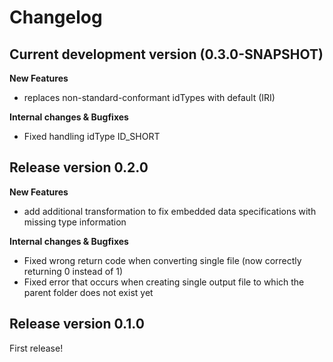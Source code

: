 # Changelog

## Current development version (0.3.0-SNAPSHOT)

**New Features**
* replaces non-standard-conformant idTypes with default (IRI)

**Internal changes & Bugfixes**
* Fixed handling idType ID_SHORT

## Release version 0.2.0

**New Features**
* add additional transformation to fix embedded data specifications with missing type information

**Internal changes & Bugfixes**
* Fixed wrong return code when converting single file (now correctly returning 0 instead of 1)
* Fixed error that occurs when creating single output file to which the parent folder does not exist yet


## Release version 0.1.0

First release!
